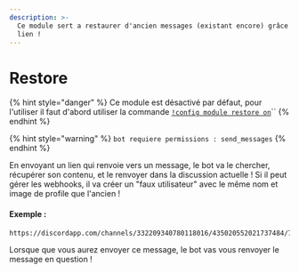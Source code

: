 ```yaml
---
description: >-
  Ce module sert a restaurer d'ancien messages (existant encore) grâce à leur
  lien !
---
```


# Restore

{% hint style="danger" %}
Ce module est désactivé par défaut, pour l'utiliser il faut d'abord utiliser la commande [`!config module restore on`](../commandes/administration/config.md#module)\`\`
{% endhint %}

{% hint style="warning" %}
`bot requiere permissions : send_messages`
{% endhint %}

En envoyant un lien qui renvoie vers un message, le bot va le chercher, récupérer son contenu, et le renvoyer dans la discussion actuelle ! Si il peut gérer les webhooks, il va créer un "faux utilisateur" avec le même nom et image de profile que l'ancien !

#### Exemple :

```text
https://discordapp.com/channels/332209340780118016/435020552021737484/738696213708406854
```

Lorsque que vous aurez envoyer ce message, le bot vas vous renvoyer le message en question !


